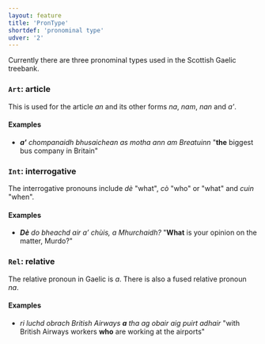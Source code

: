 ```yaml
---
layout: feature
title: 'PronType'
shortdef: 'pronominal type'
udver: '2'
---
```

Currently there are three pronominal types used in the Scottish Gaelic treebank.

### <a name="Art">`Art`</a>: article

This is used for the article _an_ and its other forms _na_, _nam_, _nan_ and _a'_.

#### Examples

* _<b>a'</b> chompanaidh bhusaichean as motha ann am Breatuinn_  "<b>the</b> biggest bus company in Britain"

### <a name="Int">`Int`</a>: interrogative

The interrogative pronouns include _dè_ "what", _cò_ "who" or "what" and _cuin_ "when".

#### Examples

* _<b>Dè</b> do bheachd air a’ chùis, a Mhurchaidh?_  "<b>What</b> is your opinion on the matter, Murdo?"


### <a name="Rel">`Rel`</a>: relative

The relative pronoun in Gaelic is _a_.
There is also a fused relative pronoun _na_.

#### Examples

* _ri luchd obrach British Airways <b>a</b> tha ag obair aig puirt adhair_ "with British Airways workers <b>who</b> are working at the airports"
<!-- Interlanguage links updated Ne 5. května 2024, 18:20:18 CEST -->
